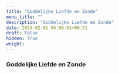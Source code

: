 ```yaml
---
title: "Goddelijke Liefde en Zonde"
menu_title: ""
description: "Goddelijke Liefde en Zonde"
date: 2024-02-01 06:00:01+00:51
draft: False
hidden: True
weight:
---
```

### Goddelijke Liefde en Zonde


